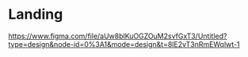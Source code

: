 # Landing
https://www.figma.com/file/aUw8blKuOGZOuM2svfGxT3/Untitled?type=design&node-id=0%3A1&mode=design&t=8lE2vT3nRmEWqlwt-1
